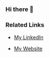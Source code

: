 ### Hi there 👋

<!--
**alekseimkaminski/alekseimkaminski** is a ✨ _special_ ✨ repository because its `README.md` (this file) appears on your GitHub profile.

Here are some ideas to get you started:

- 🔭 I’m currently working on ...
- 🌱 I’m currently learning ...
- 👯 I’m looking to collaborate on ...
- 🤔 I’m looking for help with ...
- 💬 Ask me about ...
- 📫 How to reach me: ...
- 😄 Pronouns: he/him/his
- ⚡ Fun fact: I've held a baby sloth and had an anaconda on my neck simultaneously 
-->

### Related Links


<!-- blog start -->


- [My LinkedIn](https://www.linkedin.com/in/aleksei-kaminski/)<br/>

- [My Website](https://alekseikaminski.net)<br/>



<!-- blog end -->